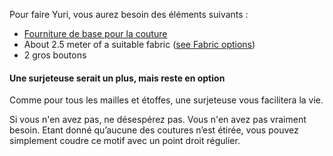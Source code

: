 Pour faire Yuri, vous aurez besoin des éléments suivants :

*   [Fourniture de base pour la couture](/docs/sewing/basic-sewing-supplies)
*   About 2.5 meter of a suitable fabric ([see Fabric options](/docs/patterns/yuri/fabric))
*   2 gros boutons

<Note>

#### Une surjeteuse serait un plus, mais reste en option

Comme pour tous les mailles et étoffes, une surjeteuse vous facilitera la vie.

Si vous n'en avez pas, ne désespérez pas. Vous n'en avez pas vraiment besoin.
Etant donné qu’aucune des coutures n’est étirée, vous pouvez simplement coudre ce motif avec un point droit régulier.

</Note>

